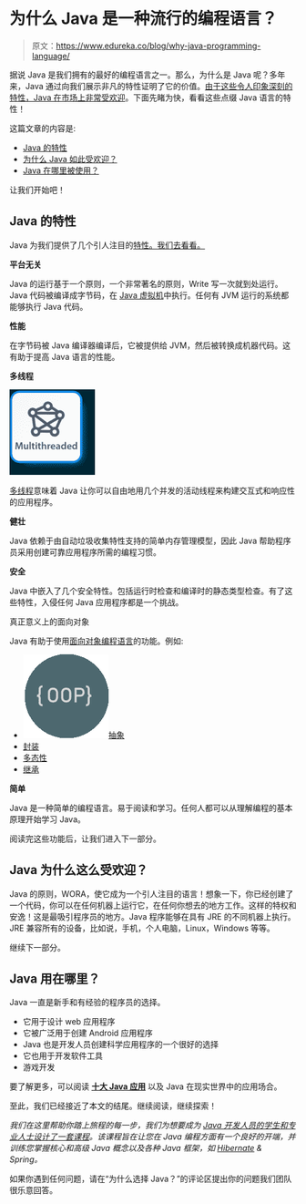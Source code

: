 # 为什么 Java 是一种流行的编程语言？

> 原文：<https://www.edureka.co/blog/why-java-programming-language/>

据说 Java 是我们拥有的最好的编程语言之一。那么，为什么是 Java 呢？多年来，Java 通过向我们展示非凡的特性证明了它的价值。[由于这些令人印象深刻的特性，Java 在市场上非常受欢迎](https://www.edureka.co/blog/top-10-reasons-to-learn-java/)。下面先睹为快，看看这些点缀 Java 语言的特性！

这篇文章的内容是:

*   [Java 的特性](#FeaturesofJava)
*   [为什么 Java 如此受欢迎？](#WhyJavaissopopular?)
*   [Java 在哪里被使用？](#WhereisJavabeingused?)

让我们开始吧！

## **Java 的特性**

Java 为我们提供了几个引人注目的[特性。我们去看看。](https://www.edureka.co/blog/what-is-java/#FeaturesofJava)

**平台无关**

Java 的运行基于一个原则，一个非常著名的原则，Write 写一次就到处运行。Java 代码被编译成字节码，在 [Java 虚拟机](https://www.edureka.co/blog/java-virtual-machine/)中执行。任何有 JVM 运行的系统都能够执行 Java 代码。

**性能**

在字节码被 Java 编译器编译后，它被提供给 JVM，然后被转换成机器代码。这有助于提高 Java 语言的性能。

**多线程**

![Multi threaded feature of java - why java - edureka](img/7bf06eed60391abe646a14a82596a1b5.png)

[多线程](https://www.edureka.co/blog/java-thread/)意味着 Java 让你可以自由地用几个并发的活动线程来构建交互式和响应性的应用程序。

**健壮**

Java 依赖于由自动垃圾收集特性支持的简单内存管理模型，因此 Java 帮助程序员采用创建可靠应用程序所需的编程习惯。

**安全**

Java 中嵌入了几个安全特性。包括运行时检查和编译时的静态类型检查。有了这些特性，入侵任何 Java 应用程序都是一个挑战。

真正意义上的面向对象

Java 有助于使用[面向对象编程语言](https://www.edureka.co/blog/object-oriented-programming/)的功能。例如:

*   [![](img/e49bc3dcd05c1734f61ed85b0768ae28.png)抽象](https://www.edureka.co/blog/java-abstraction/)
*   [封装](https://www.edureka.co/blog/encapsulation-in-java/)
*   [多态性](https://www.edureka.co/blog/polymorphism-in-java/)
*   [继承](https://www.edureka.co/blog/inheritance-in-java/)

**简单**

Java 是一种简单的编程语言。易于阅读和学习。任何人都可以从理解编程的基本原理开始学习 Java。

阅读完这些功能后，让我们进入下一部分。

## **Java 为什么这么受欢迎？**

Java 的原则，WORA，使它成为一个引人注目的语言！想象一下，你已经创建了一个代码，你可以在任何机器上运行它，在任何你想去的地方工作。这样的特权和安逸！这是最吸引程序员的地方。Java 程序能够在具有 JRE 的不同机器上执行。JRE 兼容所有的设备，比如说，手机，个人电脑，Linux，Windows 等等。

继续下一部分。

## **Java 用在哪里？**

Java 一直是新手和有经验的程序员的选择。

*   它用于设计 web 应用程序
*   它被广泛用于创建 Android 应用程序
*   Java 也是开发人员创建科学应用程序的一个很好的选择
*   它也用于开发软件工具
*   游戏开发

要了解更多，可以阅读 **[十大 Java 应用](https://www.edureka.co/blog/applications-of-java/)** 以及 Java 在现实世界中的应用场合。

至此，我们已经接近了本文的结尾。继续阅读，继续探索！

*我们在这里帮助你踏上旅程的每一步，我们为想要成为 [Java 开发人员的学生和专业人士设计了一套课程](https://www.edureka.co/java-j2ee-training-course)。该课程旨在让您在 Java 编程方面有一个良好的开端，并训练您掌握核心和高级 Java 概念以及各种 Java 框架，如 [Hibernate](https://www.edureka.co/blog/what-is-hibernate-in-java/) & Spring。*

如果你遇到任何问题，请在“为什么选择 Java？”的评论区提出你的问题我们团队很乐意回答。